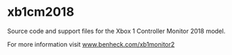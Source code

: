 # xb1cm2018
Source code and support files for the Xbox 1 Controller Monitor 2018 model.

For more information visit www.benheck.com/xb1monitor2
